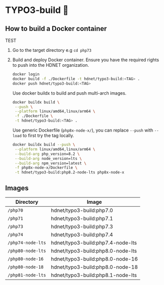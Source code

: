 # TYPO3-build 👷

## How to build a Docker container

TEST

1. Go to the target directory e.g `cd php73`
2. Build and deploy Docker container. Ensure you have the required rights to push into the HDNET organization.

    ```bash
    docker login
    docker build -f ./Dockerfile -t hdnet/typo3-build:<TAG> .
    docker push hdnet/typo3-build:<TAG>
    ```
    Use docker buildx to build and push multi-arch images.

    ```bash
	docker buildx build \
	 --push \
	 --platform linux/amd64,linux/arm64 \
	 -f ./Dockerfile \
	 -t hdnet/typo3-build:<TAG> .
    ```
    Use generic Dockerfile (`php8x-node-x/`), you can replace `--push` with `--load` to first try the tag locally.

    ```bash
	docker buildx build --push \
	 --platform linux/amd64,linux/arm64 \
	 --build-arg php_version=8.2 \
	 --build-arg node_version=lts \
	 --build-arg npm_version=latest \
	 -f php8x-node-x/Dockerfile \
	 -t hdnet/typo3-build:php8.2-node-lts php8x-node-x
    ```

## Images

Directory | Image
----------- | ------------
`/php70` | hdnet/typo3-build:php7.0
`/php71` | hdnet/typo3-build:php7.1
`/php73` | hdnet/typo3-build:php7.3
`/php74` | hdnet/typo3-build:php7.4
`/php74-node-lts` | hdnet/typo3-build:php7.4-node-lts
`/php80-node-lts` | hdnet/typo3-build:php8.0-node-lts
`/php80-node-16` | hdnet/typo3-build:php8.0-node-16
`/php80-node-18` | hdnet/typo3-build:php8.0-node-18
`/php81-node-lts` | hdnet/typo3-build:php8.1-node-lts

